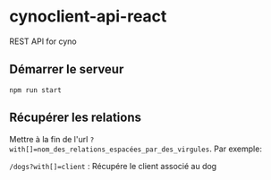 # cynoclient-api-react

REST API for cyno

## Démarrer le serveur

    npm run start
    
## Récupérer les relations

Mettre à la fin de l'url `?with[]=nom_des_relations_espacées_par_des_virgules`.
Par exemple: 

`/dogs?with[]=client` : Récupére le client associé au dog